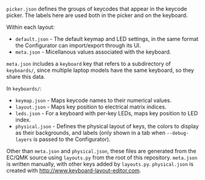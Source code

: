 `picker.json` defines the groups of keycodes that appear in the keycode picker. The labels here are used both in the picker and on the keyboard.

Within each layout:
* `default.json` - The default keymap and LED settings, in the same format the Configurator can import/export through its UI.
* `meta.json` - Micellanous values associated with the keyboard.

`meta.json` includes a `keyboard` key that refers to a subdirectory of `keyboards/`, since multiple laptop models have the same keyboard, so they share this data.

In `keyboards/`:
* `keymap.json` - Maps keycode names to their numerical values.
* `layout.json` - Maps key position to electrical matrix indices.
* `leds.json` - For a keyboard with per-key LEDs, maps key position to LED index.
* `physical.json` - Defines the physical layout of keys, the colors to display as their backgrounds, and labels (only shown in a tab when `--debug-layers` is passed to the Configurator).

Other than `meta.json` and `physical.json`, these files are generated from the EC/QMK source using `layouts.py` from the root of this repository. `meta.json` is written manually, with other keys added by `layouts.py`. `physical.json` is created with <http://www.keyboard-layout-editor.com>.
